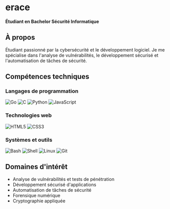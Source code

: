 # erace

**Étudiant en Bachelor Sécurité Informatique**

## À propos

Étudiant passionné par la cybersécurité et le développement logiciel. Je me spécialise dans l'analyse de vulnérabilités, le développement sécurisé et l'automatisation de tâches de sécurité.

## Compétences techniques

### Langages de programmation
![Go](https://img.shields.io/badge/-Go-00ADD8?style=flat&logo=Go&logoColor=white)
![C](https://img.shields.io/badge/-C-A8B9CC?style=flat&logo=C&logoColor=black)
![Python](https://img.shields.io/badge/-Python-3776AB?style=flat&logo=Python&logoColor=white)
![JavaScript](https://img.shields.io/badge/-JavaScript-F7DF1E?style=flat&logo=JavaScript&logoColor=black)

### Technologies web
![HTML5](https://img.shields.io/badge/-HTML5-E34F26?style=flat&logo=HTML5&logoColor=white)
![CSS3](https://img.shields.io/badge/-CSS3-1572B6?style=flat&logo=CSS3&logoColor=white)

### Systèmes et outils
![Bash](https://img.shields.io/badge/-Bash-4EAA25?style=flat&logo=GNU-Bash&logoColor=white)
![Shell](https://img.shields.io/badge/-Shell-FFD500?style=flat&logo=Shell&logoColor=black)
![Linux](https://img.shields.io/badge/-Linux-FCC624?style=flat&logo=Linux&logoColor=black)
![Git](https://img.shields.io/badge/-Git-F05032?style=flat&logo=Git&logoColor=white)

## Domaines d'intérêt

- Analyse de vulnérabilités et tests de pénétration
- Développement sécurisé d'applications
- Automatisation de tâches de sécurité
- Forensique numérique
- Cryptographie appliquée
